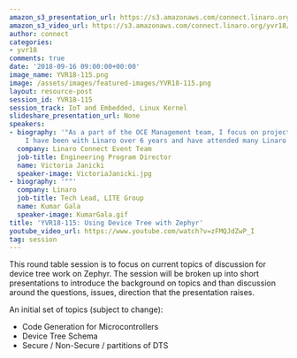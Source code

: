 ```yaml
---
amazon_s3_presentation_url: https://s3.amazonaws.com/connect.linaro.org/yvr18/presentations/yvr18-115.pdf
amazon_s3_video_url: https://s3.amazonaws.com/connect.linaro.org/yvr18/videos/yvr18-115.mp4
author: connect
categories:
- yvr18
comments: true
date: '2018-09-16 09:00:00+00:00'
image_name: YVR18-115.png
image: /assets/images/featured-images/YVR18-115.png
layout: resource-post
session_id: YVR18-115
session_track: IoT and Embedded, Linux Kernel
slideshare_presentation_url: None
speakers:
- biography: '"As a part of the OCE Management team, I focus on project management.
    I have been with Linaro over 6 years and have attended many Linaro Connects."'
  company: Linaro Connect Event Team
  job-title: Engineering Program Director
  name: Victoria Janicki
  speaker-image: VictoriaJanicki.jpg
- biography: '""'
  company: Linaro
  job-title: Tech Lead, LITE Group
  name: Kumar Gala
  speaker-image: KumarGala.gif
title: 'YVR18-115: Using Device Tree with Zephyr'
youtube_video_url: https://www.youtube.com/watch?v=zFMQJdZwP_I
tag: session
---
```


This round table session is to focus on current topics of discussion for device tree work on Zephyr.  The session will be broken up into short presentations to introduce the background on topics and than discussion around the questions, issues, direction that the presentation raises.

An initial set of topics (subject to change):
* Code Generation for Microcontrollers
* Device Tree Schema
* Secure / Non-Secure / partitions of DTS
